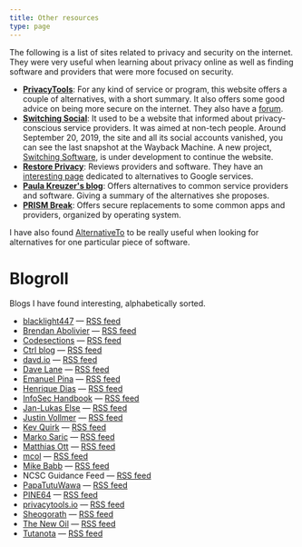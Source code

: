 ```yaml
---
title: Other resources
type: page
---
```

The following is a list of sites related to privacy and security on the internet. They were very useful when learning about privacy online as well as finding software and providers that were more focused on security.

 - **[PrivacyTools](https://www.privacytools.io/)**: For any kind of service or program, this website offers a couple of alternatives, with a short summary. It also offers some good advice on being more secure on the internet. They also have a [forum](https://forum.privacytools.io).
 - **[Switching Social](https://web.archive.org/web/20190915101437/https://switching.social/)**: It used to be a website that informed about privacy-conscious service providers. It was aimed at non-tech people. Around September 20, 2019, the site and all its social accounts vanished, you can see the last snapshot at the Wayback Machine. A new project, [Switching Software](https://codeberg.org/swiso-en/), is under development to continue the website.
 - **[Restore Privacy](https://restoreprivacy.com/)**: Reviews providers and software. They have an [interesting page](https://restoreprivacy.com/google-alternatives/) dedicated to alternatives to Google services.
 - **[Paula Kreuzer's blog](https://write.privacytools.io/paulakreuzer/)**: Offers alternatives to common service providers and software. Giving a summary of the alternatives she proposes.
 - **[PRISM Break](https://prism-break.org/)**: Offers secure replacements to some common apps and providers, organized by operating system.

I have also found [AlternativeTo](https://alternativeto.net/) to be really useful when looking for alternatives for one particular piece of software.


# Blogroll

Blogs I have found interesting, alphabetically sorted.

 - [blacklight447](https://write.privacytools.io/my-thoughts-on-security/) — [RSS feed](https://write.privacytools.io/my-thoughts-on-security/feed/)
 - [Brendan Abolivier](https://brendan.abolivier.bzh/) — [RSS feed](https://brendan.abolivier.bzh/index.xml)
 - [Codesections](https://www.codesections.com/blog/) — [RSS feed](https://www.codesections.com/rss.xml)
 - [Ctrl blog](https://www.ctrl.blog/) — [RSS feed](https://feed.ctrl.blog/latest.atom)
 - [davd.io](https://www.davd.io/) — [RSS feed](https://www.davd.io/index.xml)
 - [Dave Lane](https://davelane.nz/blog) — [RSS feed](https://davelane.nz/rss.xml)
 - [Emanuel Pina](https://emanuelpina.pt/) — [RSS feed](https://emanuelpina.pt/index.xml)
 - [Henrique Dias](https://hacdias.com/blog/) — [RSS feed](https://hacdias.com/blog/feed.xml)
 - [InfoSec Handbook](https://infosec-handbook.eu/blog/) — [RSS feed](https://infosec-handbook.eu/blog/index.xml)
 - [Jan-Lukas Else](https://jlelse.blog/) — [RSS feed](https://jlelse.blog/index.xml)
 - [Justin Vollmer](https://www.justinvollmer.com/) — [RSS feed](https://www.justinvollmer.com/feed/)
 - [Kev Quirk](https://kevq.uk/) — [RSS feed](https://kevq.uk/feed)
 - [Marko Saric](https://markosaric.com/blog/) — [RSS feed](https://markosaric.com/blog/feed/)
 - [Matthias Ott](https://matthiasott.com/) — [RSS feed](https://matthiasott.com/rss)
 - [mcol](https://mcol.xyz/) — [RSS feed](https://mcol.xyz/rss.xml)
 - [Mike Babb](https://mikebabb.com/blog/) — [RSS feed](https://mikebabb.com/feed.xml)
 - NCSC Guidance Feed — [RSS feed](https://www.ncsc.gov.uk/feeds/guidance.xml)
 - [PapaTutuWawa](https://blog.polynom.me/) — [RSS feed](https://blog.polynom.me/atom.xml)
 - [PINE64](https://www.pine64.org/blog/) — [RSS feed](https://www.pine64.org/feed/)
 - [privacytools.io](https://blog.privacytools.io/) — [RSS feed](https://blog.privacytools.io/rss/)
 - [Sheogorath](https://shivering-isles.com/#blog) — [RSS feed](https://shivering-isles.com/feed.xml)
 - [The New Oil](https://write.as/thenewoil/) — [RSS feed](https://write.as/thenewoil/feed/)
 - [Tutanota](https://tutanota.com/blog/) — [RSS feed](https://tutanota.com/blog/feed.xml)
